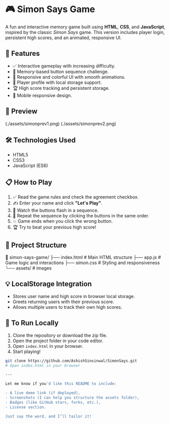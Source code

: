 # 🎮 Simon Says Game

A fun and interactive memory game built using **HTML**, **CSS**, and **JavaScript**, inspired by the classic *Simon Says* game. This version includes player login, persistent high scores, and an animated, responsive UI.

## 🚀 Features

- ✅ Interactive gameplay with increasing difficulty.
- 🧠 Memory-based button sequence challenge.
- 🎨 Responsive and colorful UI with smooth animations.
- 👤 Player profile with local storage support.
- 🏆 High score tracking and persistent storage.
- 📱 Mobile responsive design.

## 📸 Preview

(./assets/simonprev1.png) 
(./assets/simonprev2.png) 

## 🛠️ Technologies Used

- HTML5
- CSS3
- JavaScript (ES6)

## 📋 How to Play

1. ✅ Read the game rules and check the agreement checkbox.
2. ✍️ Enter your name and click **"Let's Play"**.
3. 🎯 Watch the buttons flash in a sequence.
4. 🧠 Repeat the sequence by clicking the buttons in the same order.
5. 💥 Game ends when you click the wrong button.
6. 🏆 Try to beat your previous high score!

## 📂 Project Structure

📁 simon-says-game/
├── index.html # Main HTML structure
├── app.js # Game logic and interactions
├── simon.css # Styling and responsiveness
└── assets/ # images 


## 💡 LocalStorage Integration

- Stores user name and high score in browser local storage.
- Greets returning users with their previous score.
- Allows multiple users to track their own high scores.

## 📌 To Run Locally

1. Clone the repository or download the zip file.
2. Open the project folder in your code editor.
3. Open `index.html` in your browser.
4. Start playing!

```bash
git clone https://github.com/AshishSinsinwal/SimonSays.git
# Open index.html in your browser

---

Let me know if you'd like this README to include:

- A live demo link (if deployed),
- Screenshots (I can help you structure the assets folder),
- Badges (like GitHub stars, forks, etc.),
- License section.

Just say the word, and I’ll tailor it!
